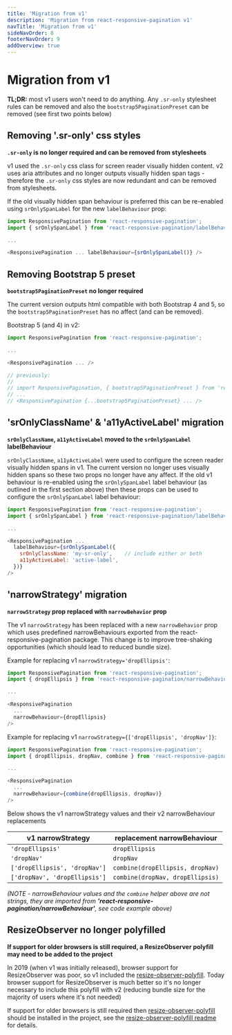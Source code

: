 ```yaml
---
title: 'Migration from v1'
description: 'Migration from react-responsive-pagination v1'
navTitle: 'Migration from v1'
sideNavOrder: 8
footerNavOrder: 9
addOverview: true
---
```


# Migration from v1

**TL;DR:** most v1 users won't need to do anything. Any `.sr-only` stylesheet rules can be removed and also the `bootstrap5PaginationPreset` can be removed (see first two points below)

## Removing '.sr-only' css styles

**`.sr-only` is no longer required and can be removed from stylesheets**

v1 used the `.sr-only` css class for screen reader visually hidden content. v2 uses aria attributes and no longer outputs visually hidden span tags - therefore the `.sr-only` css styles are now redundant and can be removed from stylesheets.

If the old visually hidden span behaviour is preferred this can be re-enabled using `srOnlySpanLabel` for the new `labelBehaviour` prop:

```js
import ResponsivePagination from 'react-responsive-pagination';
import { srOnlySpanLabel } from 'react-responsive-pagination/labelBehaviour';

...

<ResponsivePagination ... labelBehaviour={srOnlySpanLabel()} />
```

## Removing Bootstrap 5 preset

**`bootstrap5PaginationPreset` no longer required**

The current version outputs html compatible with both Bootstrap 4 and 5, so the `bootstrap5PaginationPreset` has no affect (and can be removed).

Bootstrap 5 (and 4) in v2:

```js
import ResponsivePagination from 'react-responsive-pagination';

...

<ResponsivePagination ... />

// previously:
//
// import ResponsivePagination, { bootstrap5PaginationPreset } from 'react-responsive-pagination';
// ...
// <ResponsivePagination {...bootstrap5PaginationPreset} ... />
```

## 'srOnlyClassName' & 'a11yActiveLabel' migration

**`srOnlyClassName`, `a11yActiveLabel` moved to the `srOnlySpanLabel` labelBehaviour**

`srOnlyClassName`, `a11yActiveLabel` were used to configure the screen reader visually hidden spans in v1. The current version no longer uses visually hidden spans so these two props no longer have any affect. If the old v1 behaviour is re-enabled using the `srOnlySpanLabel` label behaviour (as outlined in the first section above) then these props can be used to configure the `srOnlySpanLabel` label behaviour:

```js
import ResponsivePagination from 'react-responsive-pagination';
import { srOnlySpanLabel } from 'react-responsive-pagination/labelBehaviour';

...

<ResponsivePagination ...
  labelBehaviour={srOnlySpanLabel({
    srOnlyClassName: 'my-sr-only',    // include either or both
    a11yActiveLabel: 'active-label',
  })}
/>
```

## 'narrowStrategy' migration

**`narrowStrategy` prop replaced with `narrowBehavior` prop**

The v1 `narrowStrategy` has been replaced with a new `narrowBehavior` prop which uses predefined narrowBehaviours exported from the react-responsive-pagination package. This change is to improve tree-shaking opportunities (which should lead to reduced bundle size).

Example for replacing v1 `narrowStrategy='dropEllipsis'`:

```js
import ResponsivePagination from 'react-responsive-pagination';
import { dropEllipsis } from 'react-responsive-pagination/narrowBehaviour';

...

<ResponsivePagination
  ...
  narrowBehaviour={dropEllipsis}
/>
```

Example for replacing v1 `narrowStrategy={['dropEllipsis', 'dropNav']}`:

```js
import ResponsivePagination from 'react-responsive-pagination';
import { dropEllipsis, dropNav, combine } from 'react-responsive-pagination/narrowBehaviour';

...

<ResponsivePagination
  ...
  narrowBehaviour={combine(dropEllipsis, dropNav)}
/>
```

Below shows the v1 narrowStrategy values and their v2 narrowBehaviour replacements

| v1 narrowStrategy             | replacement narrowBehaviour      |
| ----------------------------- | -------------------------------- |
| `'dropEllipsis'`              | `dropEllipsis`                   |
| `'dropNav'`                   | `dropNav`                        |
| `['dropEllipsis', 'dropNav']` | `combine(dropEllipsis, dropNav)` |
| `['dropNav', 'dropEllipsis']` | `combine(dropNav, dropEllipsis)` |

_(NOTE - narrowBehaviour values and the `combine` helper above are not strings, they are imported from **'react-responsive-pagination/narrowBehaviour'**, see code example above)_

## ResizeObserver no longer polyfilled

**If support for older browsers is still required, a ResizeObserver polyfill may need to be added to the project**

In 2019 (when v1 was initially released), browser support for ResizeObserver was poor, so v1 included the [resize-observer-polyfill](https://www.npmjs.com/package/resize-observer-polyfill). Today browser support for ResizeObserver is much better so it's no longer necessary to include this polyfill with v2 (reducing bundle size for the majority of users where it's not needed)

If support for older browsers is still required then [resize-observer-polyfill](https://www.npmjs.com/package/resize-observer-polyfill) should be installed in the project, see the [resize-observer-polyfill readme](https://www.npmjs.com/package/resize-observer-polyfill) for details.
